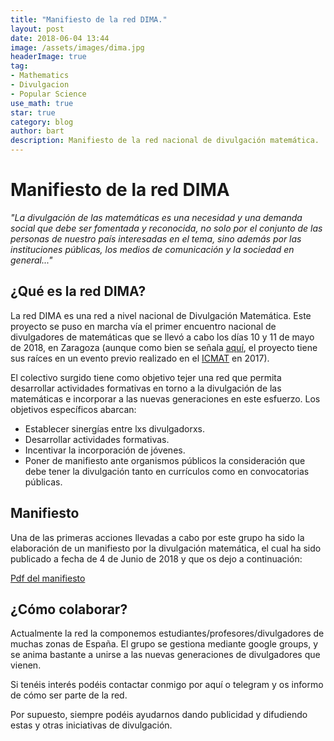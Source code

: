 ```yaml
---
title: "Manifiesto de la red DIMA."
layout: post
date: 2018-06-04 13:44
image: /assets/images/dima.jpg
headerImage: true
tag:
- Mathematics
- Divulgacion
- Popular Science
use_math: true
star: true
category: blog
author: bart
description: Manifiesto de la red nacional de divulgación matemática.
---
```

# Manifiesto de la red DIMA

*"La divulgación de las matemáticas es una necesidad y una demanda social que debe ser fomentada y reconocida, no solo por el conjunto de las personas de nuestro país interesadas en el tema, sino además por las instituciones públicas, los medios de comunicación y la sociedad en general..."*

## ¿Qué es la red DIMA?

 La red DIMA es una red a nivel nacional de Divulgación Matemática. Este proyecto se puso en marcha vía el primer encuentro nacional de divulgadores de matemáticas que se llevó a cabo los días 10 y 11 de mayo de 2018, en Zaragoza (aunque como bien se señala [aquí](http://www.abc.es/ciencia/abci-manifiesto-reconocimiento-divulgacion-matematicas-201806041041_noticia.html#), el proyecto tiene sus raíces en un evento previo realizado en el [ICMAT](https://www.icmat.es/) en 2017).

El colectivo surgido tiene como objetivo tejer una red que permita desarrollar actividades formativas en torno a la divulgación de las matemáticas e incorporar a las nuevas generaciones en este esfuerzo.
Los  objetivos  específicos abarcan: 
- Establecer sinergías entre lxs divulgadorxs. 
- Desarrollar actividades formativas.
- Incentivar la incorporación de jóvenes. 
- Poner de manifiesto ante organismos públicos la consideración que debe tener la divulgación tanto en currículos como en convocatorias públicas.

## Manifiesto 

Una de las primeras acciones llevadas a cabo por este grupo ha sido la elaboración de un manifiesto por la divulgación matemática, el cual ha sido publicado a fecha de 4 de Junio de 2018 y que os dejo a continuación:

[Pdf del manifiesto](https://raw.githubusercontent.com/thebooort/thebooort.github.io/master/assets/Manifiesto-DEF.pdf)

## ¿Cómo colaborar?

Actualmente la red la componemos estudiantes/profesores/divulgadores de muchas zonas de España.
El grupo se gestiona mediante google groups, y se anima bastante a unirse a las nuevas generaciones de divulgadores que vienen.

 Si tenéis interés podéis contactar conmigo por aquí o telegram y os informo de cómo ser parte de la red. 

Por supuesto, siempre podéis ayudarnos dando publicidad y difudiendo estas y otras iniciativas de divulgación. 




